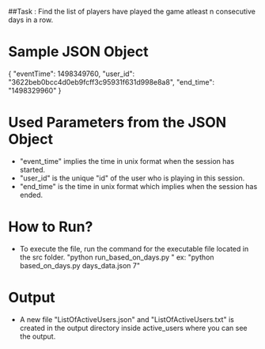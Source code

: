 ##Task : Find the list of players have played the game atleast n consecutive days in a row.

# Sample JSON Object
{
      "eventTime": 1498349760,
      "user_id": "3622beb0bcc4d0eb9fcff3c95931f631d998e8a8",
      "end_time": "1498329960"
}

# Used Parameters from the JSON Object
- "event_time" implies the time in unix format when the session has started. 
- "user_id" is the unique "id" of the user who is playing in this session.
- "end_time" is the time in unix format which implies when the session has ended.

# How to Run?
- To execute the file, run the command for the executable file located in the src folder.
"python run_based_on_days.py <consecutive days>"
ex: "python based_on_days.py days_data.json 7" 

# Output
- A new file "ListOfActiveUsers.json" and "ListOfActiveUsers.txt" is created in the output directory inside active_users where you can see the output.